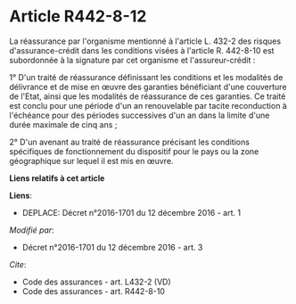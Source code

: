 # Article R442-8-12

La réassurance par l'organisme mentionné à l'article L. 432-2 des risques d'assurance-crédit dans les conditions visées à
l'article R. 442-8-10 est subordonnée à la signature par cet organisme et l'assureur-crédit : 

1° D'un traité de réassurance définissant les conditions et les modalités de délivrance et de mise en œuvre des garanties
bénéficiant d'une couverture de l'Etat, ainsi que les modalités de réassurance de ces garanties. Ce traité est conclu pour
une période d'un an renouvelable par tacite reconduction à l'échéance pour des périodes successives d'un an dans la limite
d'une durée maximale de cinq ans ; 

2° D'un avenant au traité de réassurance précisant les conditions spécifiques de fonctionnement du dispositif pour le pays ou
la zone géographique sur lequel il est mis en œuvre.

**Liens relatifs à cet article**

**Liens**:

  - DEPLACE: Décret n°2016-1701 du 12 décembre 2016 - art. 1

_Modifié par_:

  - Décret n°2016-1701 du 12 décembre 2016 - art. 3

_Cite_:

  - Code des assurances - art. L432-2 (VD)
  - Code des assurances - art. R442-8-10
